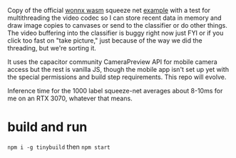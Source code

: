 Copy of the official [wonnx wasm](https://github.com/webonnx/wonnx) squeeze net [example](https://github.com/webonnx/wonnx-wasm-example) with a test for multithreading the video codec so I can store recent data in memory and draw image copies to canvases or send to the classifier or do other things. The video buffering into the classifier is buggy right now just FYI or if you click too fast on "take picture," just because of the way we did the threading, but we're sorting it. 

It uses the capacitor community CameraPreview API for mobile camera access but the rest is vanilla JS, though the mobile app isn't set up yet with the special permissions and build step requirements. This repo will evolve.

Inference time for the 1000 label squeeze-net averages about 8-10ms for me on an RTX 3070, whatever that means.

# build and run
`npm i -g tinybuild` then `npm start`

